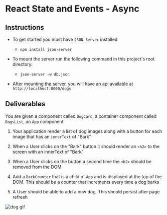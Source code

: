 # React State and Events - Async

## Instructions

- To get started you must have `JSON Server` installed

  - `npm install json-server`

- To mount the server run the following command in this project's root directory:

  - `json-server -w db.json`

- After mounting the server, you will have an api available at `http://localhost:8000/dogs`

## Deliverables

You are given a component called `DogCard`, a container component called `DogsList`, an `App` component

1. Your application render a list of dog images along with a button for each image that has an `innerText` of "Bark"

2. When a User clicks on the "Bark" button it should render an `<h2>` to the screen with an innerText of "Bark"

3. When a User clicks on the button a second time the `<h2>` should be removed from the DOM

4. Add a `BarkCounter` that is a child of `App` and is displayed at the top of the DOM. This should be a counter that increments every time a dog barks

5. A User should be able to add a new dog. This should persist after page refresh

![dog gif](state-pairing-gif.gif)
